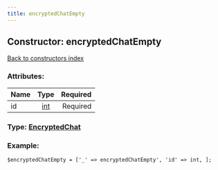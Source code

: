 ```yaml
---
title: encryptedChatEmpty
---
```

## Constructor: encryptedChatEmpty  
[Back to constructors index](index.md)



### Attributes:

| Name     |    Type       | Required |
|----------|:-------------:|---------:|
|id|[int](../types/int.md) | Required|



### Type: [EncryptedChat](../types/EncryptedChat.md)


### Example:

```
$encryptedChatEmpty = ['_' => encryptedChatEmpty', 'id' => int, ];
```